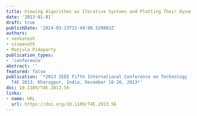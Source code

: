 ```yaml
---
title: Viewing Algorithms as Iterative Systems and Plotting Their Dynamic Behaviour
date: '2013-01-01'
draft: true
publishDate: '2024-03-23T15:49:08.529883Z'
authors:
- venkatesh
- viswanath
- Manjula Pidaparty
publication_types:
- 'conference'
abstract: ''
featured: false
publication: '*2013 IEEE Fifth International Conference on Technology for Education,
  T4E 2013, Kharagpur, India, December 18-20, 2013*'
doi: 10.1109/T4E.2013.56
links:
- name: URL
  url: https://doi.org/10.1109/T4E.2013.56
---
```


